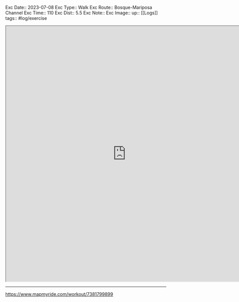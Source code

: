 Exc Date::  2023-07-08
Exc Type:: Walk
Exc Route:: Bosque-Mariposa Channel 
Exc Time:: 110
Exc Dist:: 5.5
Exc Note:: 
Exc Image:: 
up:: [[Logs]]
tags:: #log/exercise 

<iframe height=800 width=750 src="https://www.mapmyride.com/workout/7381799899"></iframe>

---

https://www.mapmyride.com/workout/7381799899
